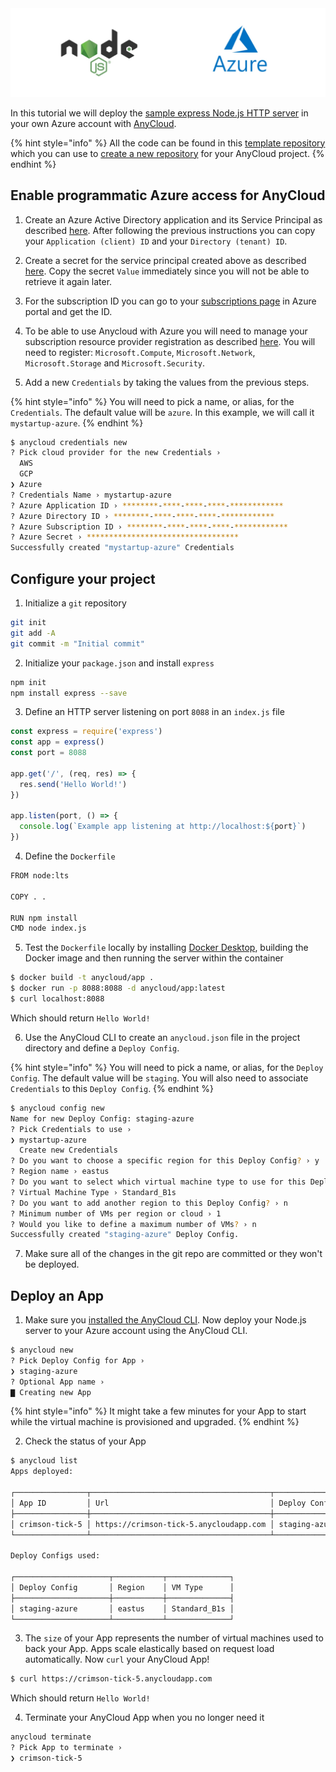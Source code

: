 <img src="../assets/azure-node.jpg" />

In this tutorial we will deploy the [sample express Node.js HTTP server](https://expressjs.com/en/starter/hello-world.html) in your own Azure account with [AnyCloud](https://anycloudapp.com).

{% hint style="info" %}
All the code can be found in this [template repository](https://github.com/alantech/hello-anycloud) which you can use to [create a new repository](https://docs.github.com/en/github/creating-cloning-and-archiving-repositories/creating-a-repository-from-a-template) for your AnyCloud project.
{% endhint %}

## Enable programmatic Azure access for AnyCloud

1) Create an Azure Active Directory application and its Service Principal as described [here](https://docs.microsoft.com/en-us/azure/active-directory/develop/howto-create-service-principal-portal). After following the previous instructions you can copy your `Application (client) ID` and your `Directory (tenant) ID`.

2) Create a secret for the service principal created above as described [here](https://docs.microsoft.com/en-us/azure/active-directory/develop/howto-create-service-principal-portal#option-2-create-a-new-application-secret). Copy the secret `Value` immediately since you will not be able to retrieve it again later.

3) For the subscription ID you can go to your [subscriptions page](https://portal.azure.com/#blade/Microsoft_Azure_Billing/SubscriptionsBlade) in Azure portal and get the ID.

4) To be able to use Anycloud with Azure you will need to manage your subscription resource provider registration as described [here](https://docs.microsoft.com/en-us/azure/azure-resource-manager/templates/error-register-resource-provider#solution-3---azure-portal). You will need to register: `Microsoft.Compute`, `Microsoft.Network`, `Microsoft.Storage` and `Microsoft.Security`.

5) Add a new `Credentials` by taking the values from the previous steps.

{% hint style="info" %}
You will need to pick a name, or alias, for the `Credentials`. The default value will be `azure`. In this example, we will call it `mystartup-azure`.
{% endhint %}

```bash
$ anycloud credentials new
? Pick cloud provider for the new Credentials ›
  AWS
  GCP
❯ Azure
? Credentials Name › mystartup-azure
? Azure Application ID › ********-****-****-****-************
? Azure Directory ID › ********-****-****-****-************
? Azure Subscription ID › ********-****-****-****-************
? Azure Secret › **********************************
Successfully created "mystartup-azure" Credentials
```

## Configure your project

1) Initialize a `git` repository

```bash
git init
git add -A
git commit -m "Initial commit"
```

2) Initialize your `package.json` and install `express`

```bash
npm init
npm install express --save
```

3) Define an HTTP server listening on port `8088` in an `index.js` file

```javascript
const express = require('express')
const app = express()
const port = 8088

app.get('/', (req, res) => {
  res.send('Hello World!')
})

app.listen(port, () => {
  console.log(`Example app listening at http://localhost:${port}`)
})
```

4) Define the `Dockerfile`

```bash
FROM node:lts

COPY . .

RUN npm install
CMD node index.js
```

5) Test the `Dockerfile` locally by installing [Docker Desktop](https://www.docker.com/products/docker-desktop), building the Docker image and then running the server within the container

```bash
$ docker build -t anycloud/app .
$ docker run -p 8088:8088 -d anycloud/app:latest
$ curl localhost:8088
```

Which should return `Hello World!`

6) Use the AnyCloud CLI to create an `anycloud.json` file in the project directory and define a `Deploy Config`.

{% hint style="info" %}
You will need to pick a name, or alias, for the `Deploy Config`. The default value will be `staging`. You will also need to associate `Credentials` to this `Deploy Config`.
{% endhint %}

```bash
$ anycloud config new
Name for new Deploy Config: staging-azure
? Pick Credentials to use ›
❯ mystartup-azure
  Create new Credentials
? Do you want to choose a specific region for this Deploy Config? › y
? Region name › eastus
? Do you want to select which virtual machine type to use for this Deploy Config? › y
? Virtual Machine Type › Standard_B1s
? Do you want to add another region to this Deploy Config? › n
? Minimum number of VMs per region or cloud › 1
? Would you like to define a maximum number of VMs? › n
Successfully created "staging-azure" Deploy Config.
```

7) Make sure all of the changes in the git repo are committed or they won't be deployed.

## Deploy an App

1) Make sure you [installed the AnyCloud CLI](about.md#cli-installation). Now deploy your Node.js server to your Azure account using the AnyCloud CLI.

```bash
$ anycloud new
? Pick Deploy Config for App ›
❯ staging-azure
? Optional App name ›
▇ Creating new App
```
{% hint style="info" %}
It might take a few minutes for your App to start while the virtual machine is provisioned and upgraded.
{% endhint %}

2) Check the status of your App

```bash
$ anycloud list
Apps deployed:

┌────────────────┬────────────────────────────────────────┬──────────────────────┬──────┬────────┐
│ App ID         │ Url                                    │ Deploy Config        │ Size │ Status │
├────────────────┼────────────────────────────────────────┼──────────────────────┼──────┼────────┤
│ crimson-tick-5 │ https://crimson-tick-5.anycloudapp.com │ staging-azure        │ 1    │ up     │
└────────────────┴────────────────────────────────────────┴──────────────────────┴──────┴────────┘

Deploy Configs used:

┌─────────────────────┬───────────┬──────────────┐
│ Deploy Config       │ Region    │ VM Type      │
├─────────────────────┼───────────┼──────────────┤
│ staging-azure       │ eastus    │ Standard_B1s │
└─────────────────────┴───────────┴──────────────┘

```

3) The `size` of your App represents the number of virtual machines used to back your App. Apps scale elastically based on request load automatically. Now `curl` your AnyCloud App!

```bash
$ curl https://crimson-tick-5.anycloudapp.com
```

Which should return `Hello World!`

4) Terminate your AnyCloud App when you no longer need it

```bash
anycloud terminate
? Pick App to terminate ›
❯ crimson-tick-5
```
